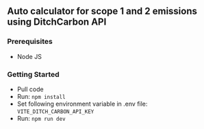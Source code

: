 ## Auto calculator for scope 1 and 2 emissions using DitchCarbon API

### Prerequisites
- Node JS

### Getting Started
- Pull code
- Run:
```npm install```
- Set following environment variable in .env file:
```VITE_DITCH_CARBON_API_KEY```
- Run:
```npm run dev```
